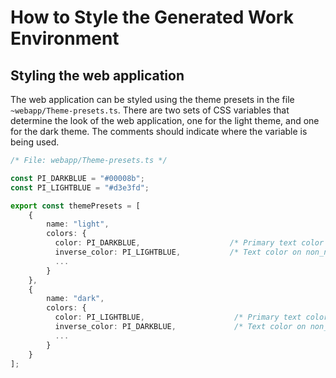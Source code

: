# How to Style the Generated Work Environment

## Styling the web application
<!--- TODO change this section --->
The web application can be styled using the theme presets in the file `~webapp/Theme-presets.ts`. There are two sets of 
CSS variables that determine the look of the web application, one for the light theme, and one for the dark theme.
The comments should indicate where the variable is being used.

```ts
/* File: webapp/Theme-presets.ts */

const PI_DARKBLUE = "#00008b";
const PI_LIGHTBLUE = "#d3e3fd";

export const themePresets = [
    {
        name: "light",
        colors: {
		  color: PI_DARKBLUE,                    /* Primary text color */
		  inverse_color: PI_LIGHTBLUE,           /* Text color on non_normal background */
          ... 
        }
    },
	{
		name: "dark",
    	colors: {
	      color: PI_LIGHTBLUE,                    /* Primary text color */
		  inverse_color: PI_DARKBLUE,             /* Text color on non_normal background */
          ...
        }
	}
];
```
